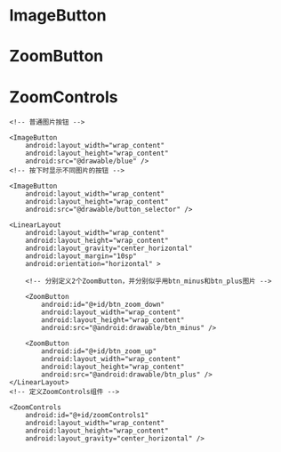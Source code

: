 # ImageButton

# ZoomButton

# ZoomControls



<?xml version="1.0" encoding="utf-8"?>
<LinearLayout xmlns:android="http://schemas.android.com/apk/res/android"
    android:layout_width="fill_parent"
    android:layout_height="fill_parent"
    android:orientation="vertical" >

    <!-- 普通图片按钮 -->

    <ImageButton
        android:layout_width="wrap_content"
        android:layout_height="wrap_content"
        android:src="@drawable/blue" />
    <!-- 按下时显示不同图片的按钮 -->

    <ImageButton
        android:layout_width="wrap_content"
        android:layout_height="wrap_content"
        android:src="@drawable/button_selector" />

    <LinearLayout
        android:layout_width="wrap_content"
        android:layout_height="wrap_content"
        android:layout_gravity="center_horizontal"
        android:layout_margin="10sp"
        android:orientation="horizontal" >

        <!-- 分别定义2个ZoomButton，并分别似乎用btn_minus和btn_plus图片 -->

        <ZoomButton
            android:id="@+id/btn_zoom_down"
            android:layout_width="wrap_content"
            android:layout_height="wrap_content"
            android:src="@android:drawable/btn_minus" />

        <ZoomButton
            android:id="@+id/btn_zoom_up"
            android:layout_width="wrap_content"
            android:layout_height="wrap_content"
            android:src="@android:drawable/btn_plus" />
    </LinearLayout>
    <!-- 定义ZoomControls组件 -->

    <ZoomControls
        android:id="@+id/zoomControls1"
        android:layout_width="wrap_content"
        android:layout_height="wrap_content"
        android:layout_gravity="center_horizontal" />

</LinearLayout>
